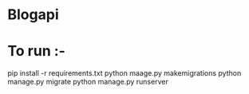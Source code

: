 # Blogapi

# To run :-

pip install -r requirements.txt
python maage.py makemigrations
python manage.py migrate
python manage.py runserver
